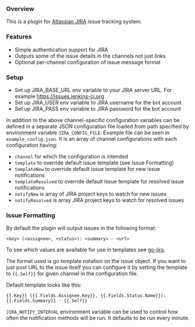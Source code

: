 ### Overview

This is a plugin for [Atlassian JIRA](https://www.atlassian.com/software/jira)
issue tracking system.

### Features
* Simple authentication support for JIRA
* Outputs some of the issue details in the channels not just links
* Optional per-channel configuration of issue message format

### Setup
* Set up JIRA_BASE_URL env variable to your JIRA server URL. For example
  https://issues.jenkins-ci.org
* Set up JIRA_USER env variable to JIRA username for the bot account
* Set up JIRA_PASS env variable to JIRA password for the bot account

In addition to the above channel-specific configuration variables can be defined
in a separate JSON configuration file loaded from path specified by environment
variable `JIRA_CONFIG_FILE`. Example file can be seen in
`example_config.json`. It is an array of channel configurations with each
configuration having:
 * `channel` for which the configuration is intended
 * `template` to override default issue template (see Issue Formatting)
 * `templateNew` to override default issue template for new issue notifications
 * `templateResolved` to override default issue template for resolved issue notifications
 * `notifyNew` is array of JIRA project keys to watch for new issues
 * `notifyResolved` is array JIRA project keys to watch for resolved issues

### Issue Formatting

By default the plugin will output issues in the following format:
```
<key> (<assignee>, <status>): <summary> - <url>
```
To see which values are available for use in templates see
[go-jira](https://github.com/andygrunwald/go-jira/blob/master/issue.go).

The format used is go template notation on the issue object. If you want to just
post URL to the issue itself you can configure it by setting the template to
`{{.Self}}` for given channel in the configuration file.

Default template looks like this:
```
{{.Key}} ({{.Fields.Assignee.Key}}, {{.Fields.Status.Name}}): {{.Fields.Summary}} - {{.Self}}
```

`JIRA_NOTIFY_INTERVAL` environment variable can be used to control how often the
notification methods will be run. It defaults to be run every minute.
